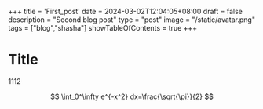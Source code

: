 +++
title = 'First_post'
date = 2024-03-02T12:04:05+08:00
draft = false
description = "Second blog post"
type = "post"
image = "/static/avatar.png"
tags = ["blog","shasha"]
showTableOfContents = true
+++

# Title
1112

$$
\int_0^\infty e^{-x^2} dx=\frac{\sqrt{\pi}}{2}
$$